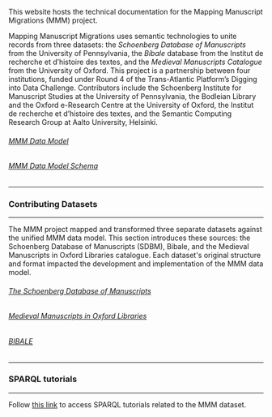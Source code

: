 
This website hosts the technical documentation for the Mapping Manuscript Migrations (MMM) project.

Mapping Manuscript Migrations uses semantic technologies to unite records from three datasets: the _Schoenberg Database of Manuscripts_ from the University of Pennsylvania, the _Bibale_ database from the Institut de recherche et d’histoire des textes, and the _Medieval Manuscripts Catalogue_ from the University of Oxford. This project is a partnership between four institutions, funded under Round 4 of the Trans-Atlantic Platform’s Digging into Data Challenge. Contributors include the Schoenberg Institute for Manuscript Studies at the University of Pennsylvania, the Bodleian Library and the Oxford e-Research Centre at the University of Oxford, the Institut de recherche et d’histoire des textes, and the Semantic Computing Research Group at Aalto University, Helsinki.

###### [MMM Data Model](data_model/mmm.md)
###### [MMM Data Model Schema](data_model/mmm-schema)
------


### Contributing Datasets
------

The MMM project mapped and transformed three separate datasets against the unified MMM data model. This section introduces these sources: the Schoenberg Database of Manuscripts (SDBM), Bibale, and the Medieval Manuscripts in Oxford Libraries catalogue. Each dataset's original structure and format impacted the development and implementation of the MMM data model.

###### [The Schoenberg Database of Manuscripts](intro/about_sdbm)

###### [Medieval Manuscripts in Oxford Libraries](intro/about_bod)

###### [BIBALE](intro/about_bibale)
------


### SPARQL tutorials
------
Follow [this link](sparql/sparql_tutorial.md) to access SPARQL tutorials related to the MMM dataset.
